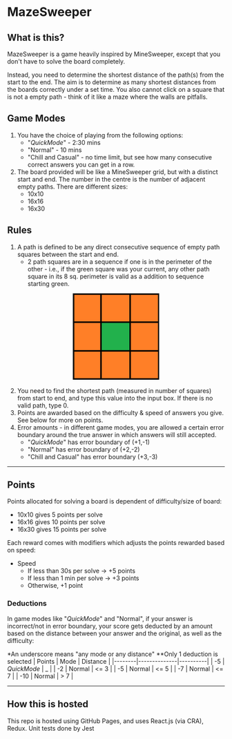 # MazeSweeper


## What is this?

MazeSweeper is a game heavily inspired by MineSweeper, except that you don't have to solve the board completely. 

Instead, you need to determine the shortest distance of the path(s) from the start to the end. The aim is to determine as many shortest distances from the boards correctly under a set time. You also cannot click on a square that is not a empty path - think of it like a maze where the walls are pitfalls.

## Game Modes
 1. You have the choice of playing from the following options:
    - "*QuickMode*" - 2:30 mins
    - "Normal" - 10 mins
    - "Chill and Casual" - no time limit, but see how many consecutive correct answers you can get in a row.
 2. The board provided will be like a MineSweeper grid, but with a distinct start and end. The number in the centre is the number of adjacent empty paths. There are different sizes:
    - 10x10
    - 16x16
    - 16x30

## Rules
 1. A path is defined to be any direct consecutive sequence of empty path squares between the start and end. 
    - 2 path squares are in a sequence if one is in the perimeter of the other - i.e., if the green square was your current, any other path square in its 8 sq. perimeter is valid as a addition to sequence starting green. 

<p align="center">
  <img width="200" height="200" src="./squares.png">
</p>

 2. You need to find the shortest path (measured in number of squares) from start to end, and type this value into the input box. If there is no valid path, type 0.
 3. Points are awarded based on the difficulty & speed of answers you give. See below for more on points.
 4. Error amounts - in different game modes, you are allowed a certain error boundary around the true answer in which answers will still accepted.
    - "*QuickMode*" has error boundary of (+1,-1)
    - "Normal" has error boundary of (+2,-2)
    - "Chill and Casual" has error boundary (+3,-3)

---

## Points

Points allocated for solving a board is dependent of difficulty/size of board:
 - 10x10 gives 5 points per solve
 - 16x16 gives 10 points per solve
 - 16x30 gives 15 points per solve

Each reward comes with modifiers which adjusts the points rewarded based on speed:
 - Speed
    - If less than 30s per solve -> +5 points
    - If less than 1 min per solve -> +3 points
    - Otherwise, +1 point

### Deductions
In game modes like "*QuickMode*" and "Normal", if your answer is incorrect/not in error boundary, your score gets deducted by an amount based on the distance between your answer and the original, as well as the difficulty:

\*An underscore means "any mode or any distance"
\**Only 1 deduction is selected
| Points | Mode         | Distance | 
|--------|--------------|----------| 
|   -5   | *QuickMode*  |    _     |
|   -2   |    Normal    |  <= 3    |
|   -5   |    Normal    |  <= 5    |
|   -7   |    Normal    |  <= 7    |
|   -10  |    Normal    |   > 7    |


---

## How this is hosted

This repo is hosted using GitHub Pages, and uses React.js (via CRA), Redux.
Unit tests done by Jest